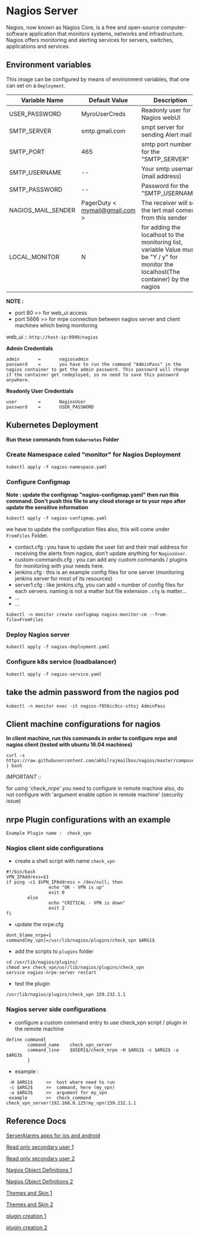 # Nagios Server

Nagios, now known as Nagios Core, is a free and open-source computer-software application that monitors systems, networks and infrastructure. Nagios offers monitoring and alerting services for servers, switches, applications and services.

## Environment variables

This image can be configured by means of environment variables, that one can set on a `Deployment`.

| Variable Name | Default Value |   Description |
|---------------|---------------|---------------|
| USER_PASSWORD | MyroUserCreds |   Readonly user for Nagios webUI  |
| SMTP_SERVER | smtp.gmail.com |    smpt server for sending Alert mail  | 
| SMTP_PORT | 465 | smtp port number for the "SMTP_SERVER"  |
| SMTP_USERNAME | -- |  Your smtp username (mail address)   |
| SMTP_PASSWORD | -- |  Password for the "SMTP_USERNAME"    |
| NAGIOS_MAIL_SENDER | PagerDuty < mymail@gmail.com > |   The receiver will see the lert mail comes from this sender  |
| LOCAL_MONITOR | N |    for adding the localhost to the monitoring list, variable Value must be "Y / y" for monitor the localhost(The container) by the nagios    |


**NOTE :**

 *	port 80		>>	for web_ui access
 *	port 5666	>>	for nrpe connection between nagios server and client machines which being monitoring

web_ui :: `http://host-ip:9999/nagios`


**Admin Credentials**
```
admin		=		nagiosadmin
password	=		you have to run the command "AdminPass" in the nagios container to get the admin password. This passowrd will change if the container get redeployed, so no need to save this password anywhere.
```

**Readonly User Credentials**
```
user		=		NagiosUser
password	=		USER_PASSWORD
```

## Kubernetes Deployment

**Run these commands from `Kubernetes` Folder**


### Create Namespace caled "monitor" for Nagios Deployment
```
kubectl apply -f nagios-namespace.yaml
```

### Configure Configmap
**Note : update the configmap "nagios-configmap.yaml" then run this command. Don't push this file to any cloud storage or to your repo after update the sensitive information**
```
kubectl apply -f nagios-configmap.yaml
```

we have to update the configuration files also, this will come under `FromFiles` Folder. 

* contact.cfg   :   you have to update the user list and their mail address for receiving the alerts from nagios, don't update anything for `NagiosUser`.
* custom-commands.cfg   :   you can add any custom commands / plugins for monitoring with your needs here.
* jenkins.cfg   : this is an example config files for one server (monitoring jenkins server for most of its resources)
* server1.cfg   : like jenkins.cfg, you can add `n` number of config files for each servers. naming is not a matter but file extension `.cfg` is matter...
* ...
* ...

```
kubectl -n monitor create configmap nagios-monitor-cm --from-file=FromFiles
```

### Deploy Nagios server
```
kubectl apply -f nagios-deployment.yaml
```

### Configure k8s service (loadbalancer)
```
kubectl apply -f nagios-service.yaml
```

## take the admin password from the nagios pod
```
kubectl -n monitor exec -it nagios-f856cc9cc-sthsj AdminPass
```



## Client machine configurations for nagios
**In client machine, run this commands in order to configure nrpe and nagios client (tested with ubuntu 16.04 machines)**
```
curl -s https://raw.githubusercontent.com/akhilrajmailbox/nagios/master/compose/client.sh | bash
```

*IMPORTANT ::*

for using 'check_nrpe' you need to configure in remote machine also, do not configure with 'argument enable option in remote machine' (security issue)



## nrpe Plugin configurations with an example

`Example Plugin name :  check_vpn`

### Nagios client side configurations

* create a shell script with name `check_vpn`
```
#!/bin/bash
VPN_IPAddress=$1
if ping -c1 $VPN_IPAddress > /dev/null; then
                echo "OK - VPN is up"
                exit 0
        else
                echo "CRITICAL - VPN is down"
                exit 2
fi
```

* update the nrpe.cfg
```
dont_blame_nrpe=1
command[my_vpn]=/usr/lib/nagios/plugins/check_vpn $ARG1$
```

* add the scripts to `plugins` folder
```
cd /usr/lib/nagios/plugins/
chmod a+x check_vpn/usr/lib/nagios/plugins/check_vpn
service nagios-nrpe-server restart
```

* test the plugin
```
/usr/lib/nagios/plugins/check_vpn 159.232.1.1
```

### Nagios server side configurations

* configure a custom command entry to use check_vpn script / plugin in the remote machine

```
define command{
        command_name    check_vpn_server
        command_line    $USER1$/check_nrpe -H $ARG1$ -c $ARG2$ -a $ARG3$
        }
```

* example :

```
 -H $ARG1$     >>  host where need to run
 -c $ARG2$     >>  command, here (my_vpn)
 -a $ARG3$     >>  argument for my_vpn
 example       >>  check_command                   check_vpn_server!192.168.0.125!my_vpn!159.232.1.1
```



## Reference Docs

[ServerAlarms apps for ios and android](https://exchange.nagios.org/directory/Addons/Frontends-%28GUIs-and-CLIs%29/Mobile-Device-Interfaces/Nagios-Client--2D-Status-Monitor/details)

[Read only secondary user 1](https://serverfault.com/questions/436886/nagios-is-it-possible-to-create-view-only-users-and-let-them-view-only-speci)

[Read only secondary user 2](https://github.com/asuknath/Nagios-Status-JSON)

[Nagios Object Definitions 1](https://assets.nagios.com/downloads/nagioscore/docs/nagioscore/3/en/objectdefinitions.html?_ga=2.92039834.146004542.1532584157-1578007940.1531140260)

[Nagios Object Definitions 2](https://assets.nagios.com/downloads/nagioscore/docs/nagioscore/3/en/cgis.html#extinfo_cgi)

[Themes and Skin 1](https://www.techietown.info/2017/03/installchange-nagios-theme/)

[Themes and Skin 2](https://exchange.nagios.org/directory/Addons/Frontends-(GUIs-and-CLIs)/Web-Interfaces/Themes-and-Skins)

[plugin creation 1](http://www.yourownlinux.com/2014/06/how-to-create-nagios-plugin-using-bash-script.html)

[plugin creation 2](https://www.howtoforge.com/tutorial/write-a-custom-nagios-check-plugin/)